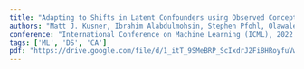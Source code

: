 ```yaml
---
title: "Adapting to Shifts in Latent Confounders using Observed Concepts and Proxies_"
authors: "Matt J. Kusner, Ibrahim Alabdulmohsin, Stephen Pfohl, Olawale Salaudeen, Arthur Gretton, Sanmi Koyejo, Jessica Schrouff, Alexander D’Amour"
conference: "International Conference on Machine Learning (ICML), 2022. Workshop on Principles of Distribution Shift (PODS)"
tags: ['ML', 'DS', 'CA']
pdf: "https://drive.google.com/file/d/1_itT_9SMeBRP_ScIxdrJ2Fi8HRoyfuVw/view?usp=sharing"
---
```

